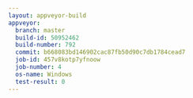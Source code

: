 ```yaml
---
layout: appveyor-build
appveyor:
  branch: master
  build-id: 50952462
  build-number: 792
  commit: b668083bd146902cac87fb50d90c7db1784cead7
  job-id: 457v8kotp7yfnoow
  job-number: 4
  os-name: Windows
  test-result: 0
---
```

